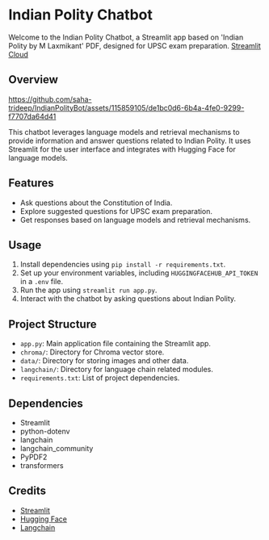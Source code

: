 # Indian Polity Chatbot

Welcome to the Indian Polity Chatbot, a Streamlit app based on 'Indian Polity by M Laxmikant' PDF, designed for UPSC exam preparation. [Streamlit Cloud](https://saha-trideep-indianpolitybot-app-xxyur0.streamlit.app/)

## Overview
https://github.com/saha-trideep/IndianPolityBot/assets/115859105/de1bc0d6-6b4a-4fe0-9299-f7707da64d41

This chatbot leverages language models and retrieval mechanisms to provide information and answer questions related to Indian Polity. It uses Streamlit for the user interface and integrates with Hugging Face for language models.

## Features

- Ask questions about the Constitution of India.
- Explore suggested questions for UPSC exam preparation.
- Get responses based on language models and retrieval mechanisms.

## Usage

1. Install dependencies using `pip install -r requirements.txt`.
2. Set up your environment variables, including `HUGGINGFACEHUB_API_TOKEN` in a `.env` file.
3. Run the app using `streamlit run app.py`.
4. Interact with the chatbot by asking questions about Indian Polity.

## Project Structure

- `app.py`: Main application file containing the Streamlit app.
- `chroma/`: Directory for Chroma vector store.
- `data/`: Directory for storing images and other data.
- `langchain/`: Directory for language chain related modules.
- `requirements.txt`: List of project dependencies.


## Dependencies

- Streamlit
- python-dotenv
- langchain
- langchain_community
- PyPDF2
- transformers


## Credits

- [Streamlit](https://streamlit.io/)
- [Hugging Face](https://huggingface.co/)
- [Langchain](https://github.com/mistralai/langchain)



